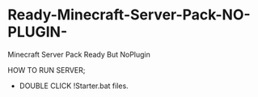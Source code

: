 # Ready-Minecraft-Server-Pack-NO-PLUGIN-

Minecraft Server Pack Ready But NoPlugin

HOW TO RUN SERVER;
- DOUBLE CLICK !Starter.bat files.
